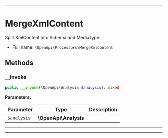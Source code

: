 ***

# MergeXmlContent

Split XmlContent into Schema and MediaType.



* Full name: `\OpenApi\Processors\MergeXmlContent`




## Methods


### __invoke



```php
public __invoke(\OpenApi\Analysis $analysis): mixed
```








**Parameters:**

| Parameter | Type | Description |
|-----------|------|-------------|
| `$analysis` | **\OpenApi\Analysis** |  |




***


***

